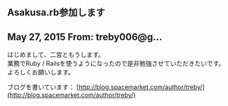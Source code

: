 ## Asakusa.rb参加します

## May 27, 2015 From: treby006@g...

はじめまして、二宮ともうします。  
業務でRuby / Railsを使うようになったので是非勉強させていただきたいです。  
よろしくお願いします。

ブログを書いています： [http://blog.spacemarket.com/author/treby/](http://blog.spacemarket.com/author/treby/)

